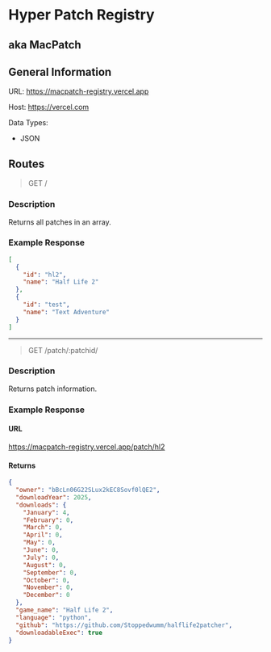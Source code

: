 # Hyper Patch Registry
## aka MacPatch

## General Information
URL: <https://macpatch-registry.vercel.app>

Host: <https://vercel.com>

Data Types:
* JSON

## Routes
> GET /

### Description
Returns all patches in an array.

### Example Response
```json
[
  {
    "id": "hl2",
    "name": "Half Life 2"
  },
  {
    "id": "test",
    "name": "Text Adventure"
  }
]
```
---
> GET /patch/:patchid/

### Description
Returns patch information.

### Example Response
#### URL
<https://macpatch-registry.vercel.app/patch/hl2>

#### Returns
```json
{
  "owner": "bBcLn06G22SLux2kEC8Sovf0lQE2",
  "downloadYear": 2025,
  "downloads": {
    "January": 4,
    "February": 0,
    "March": 0,
    "April": 0,
    "May": 0,
    "June": 0,
    "July": 0,
    "August": 0,
    "September": 0,
    "October": 0,
    "November": 0,
    "December": 0
  },
  "game_name": "Half Life 2",
  "language": "python",
  "github": "https://github.com/Stoppedwumm/halflife2patcher",
  "downloadableExec": true
}
```
